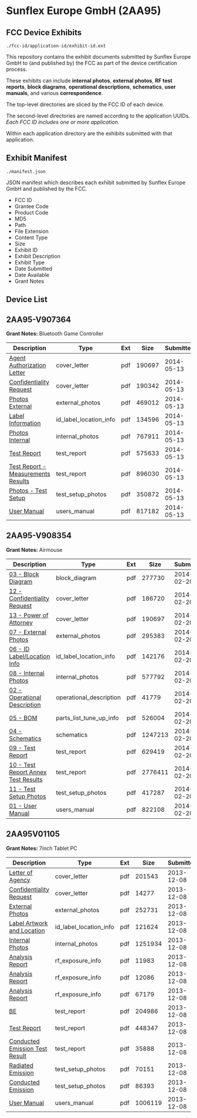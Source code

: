 # Sunflex Europe GmbH (2AA95)
## FCC Device Exhibits

```
./fcc-id/application-id/exhibit-id.ext
```

This repository contains the exhibit documents submitted by Sunflex Europe GmbH to (and published by) the FCC as part of the device certification process.

These exhibits can include **internal photos**, **external photos**, **RF test reports**, **block diagrams**, **operational descriptions**, **schematics**, **user manuals**, and various **correspondence**.

The top-level directories are sliced by the FCC ID of each device.

The second-level directories are named according to the application UUIDs. *Each FCC ID includes one or more application.*

Within each application directory are the exhibits submitted with that application. 

## Exhibit Manifest

```
./manifest.json
```

JSON manifest which describes each exhibit submitted by Sunflex Europe GmbH and published by the FCC.

- FCC ID
- Grantee Code
- Product Code
- MD5
- Path
- File Extension
- Content Type
- Size
- Exhibit ID
- Exhibit Description
- Exhibit Type
- Date Submitted
- Date Available
- Grant Notes

## Device List
## 2AA95-V907364
**Grant Notes:** Bluetooth Game Controller

| Description | Type | Ext | Size | Submitted | Available |
| ----------- | ---- | --- | ---- | --------- | --------- |
| [Agent Authorization Letter](2AA95-V907364/0fd140af1c33db25547d1601aed79928/2194676.pdf) | cover_letter | pdf | 190697 | 2014-05-13 | 2014-05-13 |
| [Confidentiality Request](2AA95-V907364/0fd140af1c33db25547d1601aed79928/2264694.pdf) | cover_letter | pdf | 190342 | 2014-05-13 | 2014-05-13 |
| [Photos External](2AA95-V907364/0fd140af1c33db25547d1601aed79928/2264688.pdf) | external_photos | pdf | 469012 | 2014-05-13 | 2014-05-13 |
| [Label Information](2AA95-V907364/0fd140af1c33db25547d1601aed79928/2264687.pdf) | id_label_location_info | pdf | 134596 | 2014-05-13 | 2014-05-13 |
| [Photos Internal](2AA95-V907364/0fd140af1c33db25547d1601aed79928/2264689.pdf) | internal_photos | pdf | 767911 | 2014-05-13 | 2014-05-13 |
| [Test Report](2AA95-V907364/0fd140af1c33db25547d1601aed79928/2264690.pdf) | test_report | pdf | 575633 | 2014-05-13 | 2014-05-13 |
| [Test Report - Measurements Results](2AA95-V907364/0fd140af1c33db25547d1601aed79928/2264691.pdf) | test_report | pdf | 896030 | 2014-05-13 | 2014-05-13 |
| [Photos - Test Setup](2AA95-V907364/0fd140af1c33db25547d1601aed79928/2264692.pdf) | test_setup_photos | pdf | 350872 | 2014-05-13 | 2014-05-13 |
| [User Manual](2AA95-V907364/0fd140af1c33db25547d1601aed79928/2264682.pdf) | users_manual | pdf | 817182 | 2014-05-13 | 2014-05-13 |
## 2AA95-V908354
**Grant Notes:** Airmouse

| Description | Type | Ext | Size | Submitted | Available |
| ----------- | ---- | --- | ---- | --------- | --------- |
| [03 - Block Diagram](2AA95-V908354/8b84d691d204b8530781846f0449238e/2194666.pdf) | block_diagram | pdf | 277730 | 2014-02-20 | 2014-02-20 |
| [12 - Confidentiality Request](2AA95-V908354/8b84d691d204b8530781846f0449238e/2194675.pdf) | cover_letter | pdf | 186720 | 2014-02-20 | 2014-02-20 |
| [13 - Power of Attorney](2AA95-V908354/8b84d691d204b8530781846f0449238e/2194676.pdf) | cover_letter | pdf | 190697 | 2014-02-20 | 2014-02-20 |
| [07 - External Photos](2AA95-V908354/8b84d691d204b8530781846f0449238e/2194670.pdf) | external_photos | pdf | 295383 | 2014-02-20 | 2014-02-20 |
| [06 - ID Label/Location Info](2AA95-V908354/8b84d691d204b8530781846f0449238e/2194669.pdf) | id_label_location_info | pdf | 142176 | 2014-02-20 | 2014-02-20 |
| [08 - Internal Photos](2AA95-V908354/8b84d691d204b8530781846f0449238e/2194671.pdf) | internal_photos | pdf | 577792 | 2014-02-20 | 2014-02-20 |
| [02 - Operational Description](2AA95-V908354/8b84d691d204b8530781846f0449238e/2194665.pdf) | operational_description | pdf | 41779 | 2014-02-20 | 2014-02-20 |
| [05 - BOM](2AA95-V908354/8b84d691d204b8530781846f0449238e/2194668.pdf) | parts_list_tune_up_info | pdf | 526004 | 2014-02-20 | 2014-02-20 |
| [04 - Schematics](2AA95-V908354/8b84d691d204b8530781846f0449238e/2194667.pdf) | schematics | pdf | 1247213 | 2014-02-20 | 2014-02-20 |
| [09 - Test Report](2AA95-V908354/8b84d691d204b8530781846f0449238e/2194672.pdf) | test_report | pdf | 629419 | 2014-02-20 | 2014-02-20 |
| [10 - Test Report Annex Test Results](2AA95-V908354/8b84d691d204b8530781846f0449238e/2194673.pdf) | test_report | pdf | 2776411 | 2014-02-20 | 2014-02-20 |
| [11 - Test Setup Photos](2AA95-V908354/8b84d691d204b8530781846f0449238e/2194674.pdf) | test_setup_photos | pdf | 417287 | 2014-02-20 | 2014-02-20 |
| [01 - User Manual](2AA95-V908354/8b84d691d204b8530781846f0449238e/2194664.pdf) | users_manual | pdf | 822108 | 2014-02-20 | 2014-02-20 |
## 2AA95V01105
**Grant Notes:** 7inch Tablet PC

| Description | Type | Ext | Size | Submitted | Available |
| ----------- | ---- | --- | ---- | --------- | --------- |
| [Letter of Agency](2AA95V01105/37d8a63f56c00933e15c828bfa574788/2136487.pdf) | cover_letter | pdf | 201543 | 2013-12-08 | 2013-12-08 |
| [Confidentiality Request](2AA95V01105/37d8a63f56c00933e15c828bfa574788/2136488.pdf) | cover_letter | pdf | 14277 | 2013-12-08 | 2013-12-08 |
| [External Photos](2AA95V01105/37d8a63f56c00933e15c828bfa574788/2136498.pdf) | external_photos | pdf | 252731 | 2013-12-08 | 2013-12-08 |
| [Label Artwork and Location](2AA95V01105/37d8a63f56c00933e15c828bfa574788/2136499.pdf) | id_label_location_info | pdf | 121624 | 2013-12-08 | 2013-12-08 |
| [Internal Photos](2AA95V01105/37d8a63f56c00933e15c828bfa574788/2136500.pdf) | internal_photos | pdf | 1251934 | 2013-12-08 | 2013-12-08 |
| [Analysis Report](2AA95V01105/37d8a63f56c00933e15c828bfa574788/2136501.pdf) | rf_exposure_info | pdf | 11983 | 2013-12-08 | 2013-12-08 |
| [Analysis Report](2AA95V01105/37d8a63f56c00933e15c828bfa574788/2136502.pdf) | rf_exposure_info | pdf | 12086 | 2013-12-08 | 2013-12-08 |
| [Analysis Report](2AA95V01105/37d8a63f56c00933e15c828bfa574788/2136503.pdf) | rf_exposure_info | pdf | 67179 | 2013-12-08 | 2013-12-08 |
| [BE](2AA95V01105/37d8a63f56c00933e15c828bfa574788/2136493.pdf) | test_report | pdf | 204986 | 2013-12-08 | 2013-12-08 |
| [Test Report](2AA95V01105/37d8a63f56c00933e15c828bfa574788/2136494.pdf) | test_report | pdf | 448347 | 2013-12-08 | 2013-12-08 |
| [Conducted Emission Test Result](2AA95V01105/37d8a63f56c00933e15c828bfa574788/2136495.pdf) | test_report | pdf | 35888 | 2013-12-08 | 2013-12-08 |
| [Radiated Emission](2AA95V01105/37d8a63f56c00933e15c828bfa574788/2136496.pdf) | test_setup_photos | pdf | 70151 | 2013-12-08 | 2013-12-08 |
| [Conducted Emission](2AA95V01105/37d8a63f56c00933e15c828bfa574788/2136497.pdf) | test_setup_photos | pdf | 86393 | 2013-12-08 | 2013-12-08 |
| [User Manual](2AA95V01105/37d8a63f56c00933e15c828bfa574788/2136489.pdf) | users_manual | pdf | 1006119 | 2013-12-08 | 2013-12-08 |
